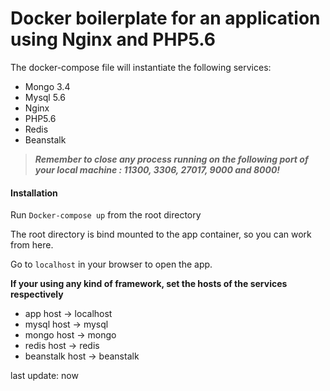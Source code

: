 # Docker boilerplate for an application using Nginx and PHP5.6

The docker-compose file will instantiate the following services:
* Mongo 3.4
* Mysql 5.6
* Nginx
* PHP5.6
* Redis
* Beanstalk
>**_Remember to close any process running on the following port of your local machine : 11300, 3306, 27017, 9000 and 8000!_**

#### Installation

Run `Docker-compose up` from the root directory

The root directory is bind mounted to the app container, so you can work from here.

Go to `localhost` in your browser to open the app.

**If your using any kind of framework, set the hosts of the services respectively**
* app host -> localhost
* mysql host -> mysql
* mongo host -> mongo
* redis host -> redis
* beanstalk host -> beanstalk


last update: now





